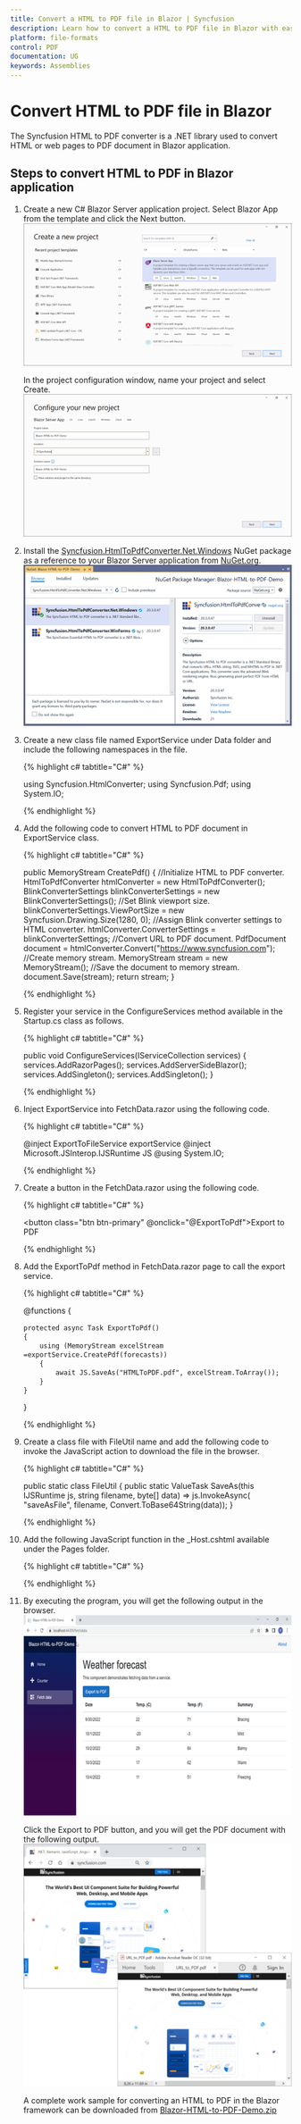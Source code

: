 ```yaml
---
title: Convert a HTML to PDF file in Blazor | Syncfusion
description: Learn how to convert a HTML to PDF file in Blazor with easy steps using Syncfusion .NET HTML converter library.
platform: file-formats
control: PDF
documentation: UG
keywords: Assemblies
---
```


# Convert HTML to PDF file in Blazor

The Syncfusion HTML to PDF converter is a .NET library used to convert HTML or web pages to PDF document in Blazor application.

## Steps to convert HTML to PDF in Blazor application

1. Create a new C# Blazor Server application project. Select Blazor App from the template and click the Next button.
![Blazor_step1](htmlconversion_images/blazor_step1.png)

   In the project configuration window, name your project and select Create.
![Blazor_step2](htmlconversion_images/blazor_step2.png)

2. Install the [Syncfusion.HtmlToPdfConverter.Net.Windows](https://www.nuget.org/packages/Syncfusion.HtmlToPdfConverter.Net.Windows/) NuGet package as a reference to your Blazor Server application from [NuGet.org](https://www.nuget.org/).
![Blazor_step3](htmlconversion_images/blazor_step3.png)

3. Create a new class file named ExportService under Data folder and include the following namespaces in the file.

   {% highlight c# tabtitle="C#" %}

   using Syncfusion.HtmlConverter;
   using Syncfusion.Pdf;
   using System.IO;

   {% endhighlight %}

4. Add the following code to convert HTML to PDF document in ExportService class.

   {% highlight c# tabtitle="C#" %}

   public MemoryStream CreatePdf()
   {
      //Initialize HTML to PDF converter.
      HtmlToPdfConverter htmlConverter = new HtmlToPdfConverter();
      BlinkConverterSettings blinkConverterSettings = new BlinkConverterSettings();
      //Set Blink viewport size.
      blinkConverterSettings.ViewPortSize = new Syncfusion.Drawing.Size(1280, 0);
      //Assign Blink converter settings to HTML converter.
      htmlConverter.ConverterSettings = blinkConverterSettings;
      //Convert URL to PDF document.
      PdfDocument document = htmlConverter.Convert("https://www.syncfusion.com");
      //Create memory stream.
      MemoryStream stream = new MemoryStream();
      //Save the document to memory stream.
      document.Save(stream);
      return stream;
   }

   {% endhighlight %}

5. Register your service in the ConfigureServices method available in the Startup.cs class as follows.

   {% highlight c# tabtitle="C#" %}

   public void ConfigureServices(IServiceCollection services)
   {
      services.AddRazorPages();
      services.AddServerSideBlazor();
      services.AddSingleton<WeatherForecastService>();
      services.AddSingleton<ExportService>();
   }

   {% endhighlight %}

6. Inject ExportService into FetchData.razor using the following code.

   {% highlight c# tabtitle="C#" %}

   @inject ExportToFileService exportService
   @inject Microsoft.JSInterop.IJSRuntime JS
   @using  System.IO;

   {% endhighlight %}

7. Create a button in the FetchData.razor using the following code.

   {% highlight c# tabtitle="C#" %}

   <button class="btn btn-primary" @onclick="@ExportToPdf">Export to PDF</button>

   {% endhighlight %}

8. Add the ExportToPdf method in FetchData.razor page to call the export service.

   {% highlight c# tabtitle="C#" %}

   @functions
   {
 
       protected async Task ExportToPdf()
       {
           using (MemoryStream excelStream =exportService.CreatePdf(forecasts))
           {
               await JS.SaveAs("HTMLToPDF.pdf", excelStream.ToArray());
           }
       }
   }

   {% endhighlight %}

9. Create a class file with FileUtil name and add the following code to invoke the JavaScript action to download the file in the browser.

   {% highlight c# tabtitle="C#" %}

   public static class FileUtil
   {
       public static ValueTask<object> SaveAs(this IJSRuntime js, string filename, byte[] data)
       => js.InvokeAsync<object>(
           "saveAsFile",
           filename,
           Convert.ToBase64String(data));
   }

    {% endhighlight %}

10. Add the following JavaScript function in the _Host.cshtml available under the Pages folder.

    {% highlight c# tabtitle="C#" %}

    <script type="text/javascript">
        function saveAsFile(filename, bytesBase64) {
            if (navigator.msSaveBlob) {
                //Download document in Edge browser
                var data = window.atob(bytesBase64);
                var bytes = new Uint8Array(data.length);
                for (var i = 0; i < data.length; i++) {
                    bytes[i] = data.charCodeAt(i);
                }
                var blob = new Blob([bytes.buffer], { type: "application/octet-stream" });
                navigator.msSaveBlob(blob, filename);
            }
            else {
                var link = document.createElement('a');
                link.download = filename;
                link.href = "data:application/octet-stream;base64," + bytesBase64;
                document.body.appendChild(link); // Needed for Firefox
                link.click();
                document.body.removeChild(link);
            }
        }
    </script>

    {% endhighlight %}

11. By executing the program, you will get the following output in the browser.
![Blazor_step4](htmlconversion_images/blazor_step4.png)

    Click the Export to PDF button, and you will get the PDF document with the following output.
![HTMLTOPDF](htmlconversion_images/htmltopdfoutput.png)

    A complete work sample for converting an HTML to PDF in the Blazor framework can be downloaded from [Blazor-HTML-to-PDF-Demo.zip](https://www.syncfusion.com/downloads/support/directtrac/general/ze/Blazor-HTML-to-PDF-Demo-899009860)
